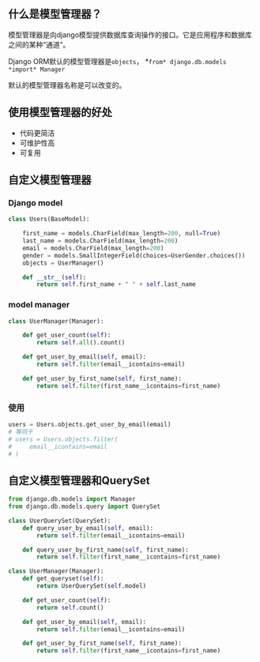 ## 什么是模型管理器？

模型管理器是向django模型提供数据库查询操作的接口。它是应用程序和数据库之间的某种“通道”。

Django ORM默认的模型管理器是`objects`， *`from* django.db.models *import* Manager`

默认的模型管理器名称是可以改变的。

## 使用模型管理器的好处

- 代码更简洁
- 可维护性高
- 可复用

## 自定义模型管理器

### Django model

```python
class Users(BaseModel):

    first_name = models.CharField(max_length=200, null=True)
    last_name = models.CharField(max_length=200)
    email = models.CharField(max_length=200)
    gender = models.SmallIntegerField(choices=UserGender.choices())
    objects = UserManager()

    def __str__(self):
        return self.first_name + " " + self.last_name
```

### model manager

```python
class UserManager(Manager):

    def get_user_count(self):
        return self.all().count()

    def get_user_by_email(self, email):
        return self.filter(email__icontains=email)

    def get_user_by_first_name(self, first_name):
        return self.filter(first_name__icontains=first_name)
```

### 使用

```python
users = Users.objects.get_user_by_email(email)
# 等同于
# users = Users.objects.filter(
#     email__icontains=email
# )
```

## 自定义模型管理器和QuerySet

```python
from django.db.models import Manager
from django.db.models.query import QuerySet

class UserQuerySet(QuerySet):
    def query_user_by_email(self, email):
        return self.filter(email__icontains=email)

    def query_user_by_first_name(self, first_name):
        return self.filter(first_name__icontains=first_name)

class UserManager(Manager):
    def get_queryset(self):
        return UserQuerySet(self.model)

    def get_user_count(self):
        return self.count()

    def get_user_by_email(self, email):
        return self.filter(email__icontains=email)

    def get_user_by_first_name(self, first_name):
        return self.filter(first_name__icontains=first_name)
```
